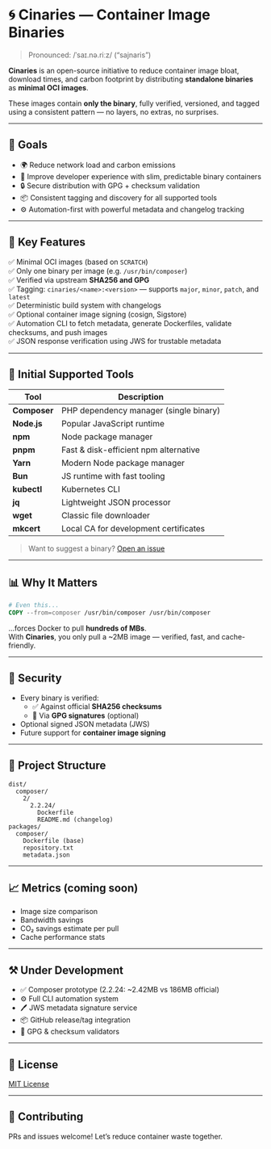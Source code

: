 # 🌀 Cinaries — Container Image Binaries

> Pronounced: /ˈsaɪ.nə.riːz/ (“sajnaris”)

**Cinaries** is an open-source initiative to reduce container image bloat, download times, and carbon footprint by distributing **standalone binaries** as **minimal OCI images**.

These images contain **only the binary**, fully verified, versioned, and tagged using a consistent pattern — no layers, no extras, no surprises.

---

## 🎯 Goals

- 🌍 Reduce network load and carbon emissions
- 🧠 Improve developer experience with slim, predictable binary containers
- 🔒 Secure distribution with GPG + checksum validation
- 📦 Consistent tagging and discovery for all supported tools
- ⚙️ Automation-first with powerful metadata and changelog tracking

---

## 🧩 Key Features

✅ Minimal OCI images (based on `SCRATCH`)  
✅ Only one binary per image (e.g. `/usr/bin/composer`)  
✅ Verified via upstream **SHA256 and GPG**  
✅ Tagging: `cinaries/<name>:<version>` — supports `major`, `minor`, `patch`, and `latest`  
✅ Deterministic build system with changelogs  
✅ Optional container image signing (cosign, Sigstore)  
✅ Automation CLI to fetch metadata, generate Dockerfiles, validate checksums, and push images  
✅ JSON response verification using JWS for trustable metadata

---

## 🚀 Initial Supported Tools

| Tool       | Description                             |
|------------|-----------------------------------------|
| **Composer** | PHP dependency manager (single binary) |
| **Node.js**  | Popular JavaScript runtime             |
| **npm**      | Node package manager                   |
| **pnpm**     | Fast & disk-efficient npm alternative  |
| **Yarn**     | Modern Node package manager            |
| **Bun**      | JS runtime with fast tooling           |
| **kubectl**  | Kubernetes CLI                         |
| **jq**       | Lightweight JSON processor             |
| **wget**     | Classic file downloader                |
| **mkcert**   | Local CA for development certificates  |

> Want to suggest a binary? [Open an issue](https://github.com/your-org/cinaries/issues)

---

## 📊 Why It Matters

```dockerfile
# Even this...
COPY --from=composer /usr/bin/composer /usr/bin/composer
```

...forces Docker to pull **hundreds of MBs**.  
With **Cinaries**, you only pull a ~2MB image — verified, fast, and cache-friendly.

---

## 🔐 Security

- Every binary is verified:
  - ✅ Against official **SHA256 checksums**
  - 🔐 Via **GPG signatures** (optional)
- Optional signed JSON metadata (JWS)
- Future support for **container image signing**

---

## 📁 Project Structure

```
dist/
  composer/
    2/
      2.2.24/
        Dockerfile
        README.md (changelog)
packages/
  composer/
    Dockerfile (base)
    repository.txt
    metadata.json
```

---

## 📈 Metrics (coming soon)

- Image size comparison
- Bandwidth savings
- CO₂ savings estimate per pull
- Cache performance stats

---

## ⚒️ Under Development

- ✅ Composer prototype (2.2.24: ~2.42MB vs 186MB official)
- ⚙️ Full CLI automation system
- 🖊️ JWS metadata signature service
- 📦 GitHub release/tag integration
- 🔐 GPG & checksum validators

---

## 📜 License

[MIT License](./LICENSE)

---

## 🙌 Contributing

PRs and issues welcome! Let’s reduce container waste together.
